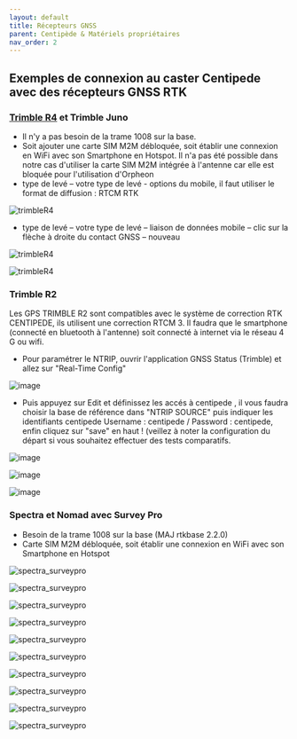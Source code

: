 ```yaml
---
layout: default
title: Récepteurs GNSS
parent: Centipède & Matériels propriétaires
nav_order: 2
---
```


## Exemples de connexion au caster Centipede avec des récepteurs GNSS RTK

### [Trimble R4](https://www.trimble.com/support_trl.aspx?Nav=Collection-65944&pt=Trimble%20R4) et Trimble Juno


* Il n'y a pas besoin de la trame 1008 sur la base.
* Soit ajouter une carte SIM M2M débloquée, soit établir une connexion en WiFi avec son Smartphone en Hotspot. Il n'a pas été possible dans notre cas d'utiliser la carte SIM M2M intégrée à l'antenne car elle est bloquée pour l'utilisation d'Orpheon
* type de levé – votre type de levé - options du mobile, il faut utiliser le format de diffusion : RTCM RTK

![trimbleR4](https://jancelin.github.io/docs-centipedeRTK/assets/images/consoles_rtk/trimble1.jpg)


* type de levé – votre type de levé – liaison de données mobile – clic sur la flèche à droite du contact GNSS – nouveau

![trimbleR4](https://jancelin.github.io/docs-centipedeRTK/assets/images/consoles_rtk/trimble2.jpg)

![trimbleR4](https://jancelin.github.io/docs-centipedeRTK/assets/images/consoles_rtk/trimble3.jpg)


### Trimble R2

Les GPS TRIMBLE R2 sont compatibles avec le système de correction RTK CENTIPEDE, ils utilisent une correction RTCM 3.
Il faudra que le smartphone (connecté en bluetooth à l'antenne) soit connecté à internet via le réseau 4 G ou wifi.

* Pour paramétrer le NTRIP, ouvrir l'application GNSS Status (Trimble) et allez sur "Real-Time Config"

![image](https://user-images.githubusercontent.com/74925959/99996346-e2139300-2dbb-11eb-8d60-474ce95f1e92.png)

* Puis appuyez sur Edit et définissez les accés à centipede , il vous faudra choisir la base de référence dans "NTRIP SOURCE" puis indiquer les identifiants centipede Username : centipede / Password : centipede, enfin cliquez sur "save" en haut !  (veillez à noter la configuration du départ si vous souhaitez effectuer des tests comparatifs.

![image](https://user-images.githubusercontent.com/74925959/99996675-5bab8100-2dbc-11eb-820e-50a2f5b5a2e0.png)

![image](https://user-images.githubusercontent.com/74925959/99996725-6d8d2400-2dbc-11eb-9950-7427db923a40.png)

![image](https://user-images.githubusercontent.com/74925959/99996953-c2309f00-2dbc-11eb-825f-630cfec6a1c8.png)


### Spectra et Nomad avec Survey Pro

* Besoin de la trame 1008 sur la base (MAJ rtkbase 2.2.0)
* Carte SIM M2M débloquée, soit établir une connexion en WiFi avec son Smartphone en Hotspot

![spectra_surveypro](https://jancelin.github.io/docs-centipedeRTK/assets/images/consoles_rtk/spectra_surveypro1.jpg)

![spectra_surveypro](https://jancelin.github.io/docs-centipedeRTK/assets/images/consoles_rtk/spectra_surveypro2.jpg)

![spectra_surveypro](https://jancelin.github.io/docs-centipedeRTK/assets/images/consoles_rtk/spectra_surveypro3.jpg)

![spectra_surveypro](https://jancelin.github.io/docs-centipedeRTK/assets/images/consoles_rtk/spectra_surveypro4.jpg)

![spectra_surveypro](https://jancelin.github.io/docs-centipedeRTK/assets/images/consoles_rtk/spectra_surveypro5.jpg)

![spectra_surveypro](https://jancelin.github.io/docs-centipedeRTK/assets/images/consoles_rtk/spectra_surveypro6.jpg)

![spectra_surveypro](https://jancelin.github.io/docs-centipedeRTK/assets/images/consoles_rtk/spectra_surveypro7.jpg)

![spectra_surveypro](https://jancelin.github.io/docs-centipedeRTK/assets/images/consoles_rtk/spectra_surveypro8.jpg)

![spectra_surveypro](https://jancelin.github.io/docs-centipedeRTK/assets/images/consoles_rtk/spectra_surveypro9.jpg)

![spectra_surveypro](https://jancelin.github.io/docs-centipedeRTK/assets/images/consoles_rtk/spectra_surveypro10.jpg)


